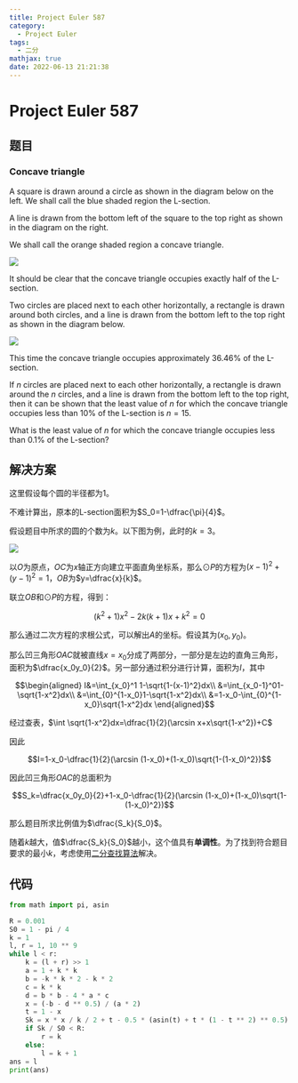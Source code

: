 ```yaml
---
title: Project Euler 587
category:
  - Project Euler
tags:
  - 二分
mathjax: true
date: 2022-06-13 21:21:38
---
```


<escape><!-- more --></escape>

# Project Euler 587

## 题目

### Concave triangle

A square is drawn around a circle as shown in the diagram below on the left.
We shall call the blue shaded region the L-section.

A line is drawn from the bottom left of the square to the top right as shown in the diagram on the right.

We shall call the orange shaded region a concave triangle.

![](../images/p587_concave_triangle_1.png)

It should be clear that the concave triangle occupies exactly half of the L-section.

Two circles are placed next to each other horizontally, a rectangle is drawn around both circles, and a line is drawn from the bottom left to the top right as shown in the diagram below.

![](../images/p587_concave_triangle_2.png)

This time the concave triangle occupies approximately $36.46\%$ of the L-section.

If $n$ circles are placed next to each other horizontally, a rectangle is drawn around the $n$ circles, and a line is drawn from the bottom left to the top right, then it can be shown that the least value of $n$ for which the concave triangle occupies less than $10\%$ of the L-section is $n = 15$.

What is the least value of $n$ for which the concave triangle occupies less than $0.1\%$ of the L-section?

## 解决方案

这里假设每个圆的半径都为$1$。

不难计算出，原本的L-section面积为$S_0=1-\dfrac{\pi}{4}$。

假设题目中所求的圆的个数为$k$。以下图为例，此时的$k=3$。

![](../images/p587-3.png)

以$O$为原点，$OC$为$x$轴正方向建立平面直角坐标系，那么$\odot P$的方程为$(x-1)^2+(y-1)^2=1$，$OB$为$y=\dfrac{x}{k}$。

联立$OB$和$\odot P$的方程，得到：

$$(k^2+1)x^2-2k(k+1)x+k^2=0$$

那么通过二次方程的求根公式，可以解出$A$的坐标。假设其为$(x_0,y_0)$。

那么凹三角形$OAC$就被直线$x=x_0$分成了两部分，一部分是左边的直角三角形，面积为$\dfrac{x_0y_0}{2}$。另一部分通过积分进行计算，面积为$I$，其中

$$\begin{aligned}
I&=\int_{x_0}^1 1-\sqrt{1-(x-1)^2}dx\\
&=\int_{x_0-1}^01-\sqrt{1-x^2}dx\\
&=\int_{0}^{1-x_0}1-\sqrt{1-x^2}dx\\
&=1-x_0-\int_{0}^{1-x_0}\sqrt{1-x^2}dx
\end{aligned}$$

经过查表，$\int \sqrt{1-x^2}dx=\dfrac{1}{2}(\arcsin x+x\sqrt{1-x^2})+C$

因此

$$I=1-x_0-\dfrac{1}{2}(\arcsin (1-x_0)+(1-x_0)\sqrt{1-(1-x_0)^2})$$

因此凹三角形$OAC$的总面积为

$$S_k=\dfrac{x_0y_0}{2}+1-x_0-\dfrac{1}{2}(\arcsin (1-x_0)+(1-x_0)\sqrt{1-(1-x_0)^2})$$

那么题目所求比例值为$\dfrac{S_k}{S_0}$。

随着$k$越大，值$\dfrac{S_k}{S_0}$越小，这个值具有**单调性**。为了找到符合题目要求的最小$k$，考虑使用[二分查找算法](https://en.wikipedia.org/wiki/Binary_search_algorithm)解决。

## 代码

```py
from math import pi, asin

R = 0.001
S0 = 1 - pi / 4
k = 1
l, r = 1, 10 ** 9
while l < r:
    k = (l + r) >> 1
    a = 1 + k * k
    b = -k * k * 2 - k * 2
    c = k * k
    d = b * b - 4 * a * c
    x = (-b - d ** 0.5) / (a * 2)
    t = 1 - x
    Sk = x * x / k / 2 + t - 0.5 * (asin(t) + t * (1 - t ** 2) ** 0.5)
    if Sk / S0 < R:
        r = k
    else:
        l = k + 1
ans = l
print(ans)

```
